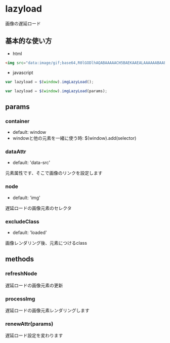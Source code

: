# lazyload
画像の遅延ロード

## 基本的な使い方

* html
```html
<img src="data:image/gif;base64,R0lGODlhAQABAAAAACH5BAEKAAEALAAAAAABAAEAAAICTAEAOw==" data-src="<image url>" />
```

* javascript
```js
var lazyload = $(window).imgLazyLoad();
```

```js
var lazyload = $(window).imgLazyLoad(params);
```

## params
### container
* default: window
* windowと他の元素を一緒に使う時: $(window).add(selector)

### dataAttr
* default: 'data-src'

元素属性です、そこで画像のリンクを設定します

### node
* default: 'img'

遅延ロードの画像元素のセレクタ

### excludeClass
* default: 'loaded'

画像レンダリング後、元素につけるclass

## methods
### refreshNode
遅延ロードの画像元素の更新
### processImg
遅延ロードの画像元素レンダリングします
### renewAttr(params)
遅延ロード設定を変わります




